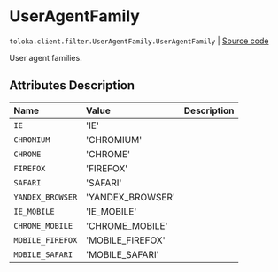 # UserAgentFamily
`toloka.client.filter.UserAgentFamily.UserAgentFamily` | [Source code](https://github.com/Toloka/toloka-kit/blob/v1.2.0.post1/src/client/filter.py#L676)

User agent families.

## Attributes Description

| Name | Value | Description |
| :------| :-----------| :----------| 
`IE`|'IE'|
`CHROMIUM`|'CHROMIUM'|
`CHROME`|'CHROME'|
`FIREFOX`|'FIREFOX'|
`SAFARI`|'SAFARI'|
`YANDEX_BROWSER`|'YANDEX_BROWSER'|
`IE_MOBILE`|'IE_MOBILE'|
`CHROME_MOBILE`|'CHROME_MOBILE'|
`MOBILE_FIREFOX`|'MOBILE_FIREFOX'|
`MOBILE_SAFARI`|'MOBILE_SAFARI'|
